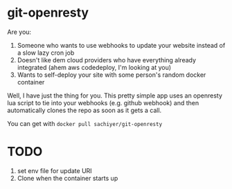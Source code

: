 # git-openresty
Are you:
1. Someone who wants to use webhooks to update your website instead of a slow lazy cron job
2. Doesn't like dem cloud providers who have everything already integrated (ahem aws codedeploy, I'm looking at you)
3. Wants to self-deploy your site with some person's random docker container

Well, I have just the thing for you. This pretty simple app uses an openresty lua script to tie into your webhooks (e.g. github webhook) and then automatically clones the repo as soon as it gets a call.

You can get with `docker pull sachiyer/git-openresty`

# TODO
1. set env file for update URI
2. Clone when the container starts up
